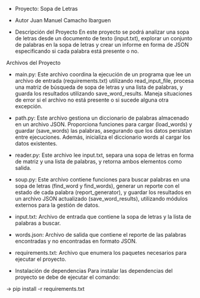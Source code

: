 - Proyecto: Sopa de Letras

- Autor
Juan Manuel Camacho Ibarguen

- Descripción del Proyecto
En este proyecto se podrá analizar una sopa de letras desde un documento de texto (input.txt), explorar un conjunto de palabras en la sopa de letras y crear un informe en forma de JSON especificando si cada palabra está presente o no.

Archivos del Proyecto
- main.py: Este archivo coordina la ejecución de un programa que lee un archivo de entrada (requirements.txt) utilizando read_input_file, procesa una matriz de búsqueda de sopa de letras y una lista de palabras, y guarda los resultados utilizando save_word_results. Maneja situaciones de error si el archivo no está presente o si sucede alguna otra excepción.
- path.py: Este archivo gestiona un diccionario de palabras almacenado en un archivo JSON. Proporciona funciones para cargar (load_words) y guardar (save_words) las palabras, asegurando que los datos persistan entre ejecuciones. Además, inicializa el diccionario words al cargar los datos existentes.
- reader.py: Este archivo lee input.txt, separa una sopa de letras en forma de matriz y una lista de palabras, y retorna ambos elementos como salida.
- soup.py: Este archivo contiene funciones para buscar palabras en una sopa de letras (find_word y find_words), generar un reporte con el estado de cada palabra (report_generator), y guardar los resultados en un archivo JSON actualizado (save_word_results), utilizando módulos externos para la gestión de datos.
- input.txt: Archivo de entrada que contiene la sopa de letras y la lista de palabras a buscar.
- words.json: Archivo de salida que contiene el reporte de las palabras encontradas y no encontradas en formato JSON.
- requirements.txt: Archivo que enumera los paquetes necesarios para ejecutar el proyecto.


- Instalación de dependencias
Para instalar las dependencias del proyecto se debe de ejecutar el comando:

 -> pip install -r requirements.txt